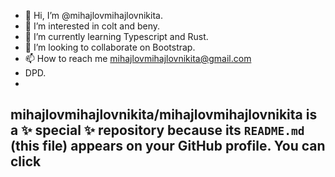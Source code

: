 - 👋 Hi, I’m @mihajlovmihajlovnikita.
- 👀 I’m interested in colt and beny.
- 🌱 I’m currently learning Typescript and Rust.
- 💞️ I’m looking to collaborate on Bootstrap.
- 📫 How to reach me mihajlovmihajlovnikita@gmail.com
- DPD.
- 
mihajlovmihajlovnikita/mihajlovmihajlovnikita is a ✨ special ✨ repository because its `README.md` (this file) appears on your GitHub profile.
You can click 
--
